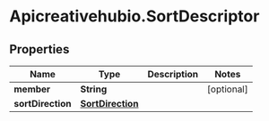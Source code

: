 # Apicreativehubio.SortDescriptor

## Properties
Name | Type | Description | Notes
------------ | ------------- | ------------- | -------------
**member** | **String** |  | [optional] 
**sortDirection** | [**SortDirection**](SortDirection.md) |  | 


